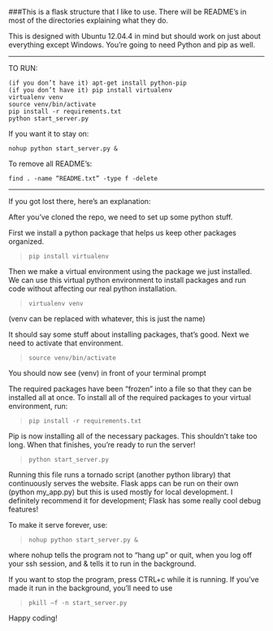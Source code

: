 ###This is a flask structure that I like to use. There will be README’s in most of the directories explaining what they do.


This is designed with Ubuntu 12.04.4 in mind but should work on just about everything except Windows. You’re going to need Python and pip as well.

- - - - - - - - - - - - - - - - - - - - - - - - - - - - - - - - - - -

TO RUN:

```
(if you don’t have it) apt-get install python-pip
(if you don’t have it) pip install virtualenv
virtualenv venv
source venv/bin/activate
pip install -r requirements.txt
python start_server.py
```
If you want it to stay on:

`nohup python start_server.py &`

To remove all README’s:

`find . -name “README.txt” -type f -delete`

- - - - - - - - - - - - - - - - - - - - - - - - - - - - - - - - - - -


If you got lost there, here’s an explanation:

After you’ve cloned the repo, we need to set up some python stuff.

First we install a python package that helps us keep other packages organized.
>`pip install virtualenv`

Then we make a virtual environment using the package we just installed. We can use this virtual python environment to install packages and run code without affecting our real python installation.
> `virtualenv venv`

(venv can be replaced with whatever, this is just the name)

It should say some stuff about installing packages, that’s good. Next we need to activate that environment.
> `source venv/bin/activate`

You should now see (venv) in front of your terminal prompt

The required packages have been “frozen” into a file so that they can be installed all at once. To install all of the required packages to your virtual environment, run:
> `pip install -r requirements.txt`

Pip is now installing all of the necessary packages. This shouldn’t take too long.
When that finishes, you’re ready to run the server!
> `python start_server.py`

Running this file runs a tornado script (another python library) that continuously serves the website. Flask apps can be run on their own (python my_app.py) but this is used mostly for local development. I definitely recommend it for development; Flask has some really cool debug features!

To make it serve forever, use:
>`nohup python start_server.py &`

where nohup tells the program not to “hang up” or quit, when you log off your ssh session, and & tells it to run in the background.

If you want to stop the program, press CTRL+c while it is running.
If you’ve made it run in the background, you’ll need to use
>`pkill —f -n start_server.py`

Happy coding!
